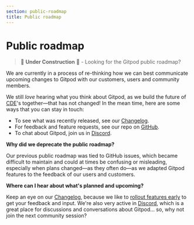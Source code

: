 ```yaml
---
section: public-roadmap
title: Public roadmap
---
```


<script context="module">
  export const prerender = true;
</script>

# Public roadmap

> 🚧 **Under Construction** 🚧 - Looking for the Gitpod public roadmap?

We are currently in a process of re-thinking how we can best communicate upcoming changes to Gitpod with our customers, users and community members.

We still _love_ hearing what you think about Gitpod, as we build the future of [CDE](https://www.gitpod.io/cde)'s together—that has not changed! In the mean time, here are some ways that you can stay in touch:

-   To see what was recently released, see our [Changelog](https://gitpod.io/changelog).
-   For feedback and feature requests, see our repo on [GitHub](https://github.com/gitpod-io/gitpod/issues/new/choose).
-   To chat about Gitpod, join us in [Discord](https://gitpod.io/chat).

**Why did we deprecate the public roadmap?**

Our previous public roadmap was tied to GitHub issues, which became difficult to maintain and could at times be confusing or misleading, especially when plans changed—as they often do—as we adapted Gitpod features to the feedback of our users and customers.

**Where can I hear about what's planned and upcoming?**

Keep an eye on our [Changelog](https://gitpod.io/changelog), because we like to [rollout features early](https://www.gitpod.io/docs/help/public-roadmap/release-cycle) to get your feedback and input. We're also very active in [Discord](https://gitpod.io/chat), which is a great place for discussions and conversations about Gitpod... so, why not join the next community session?
